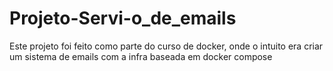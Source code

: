 # Projeto-Servi-o_de_emails
Este projeto foi feito como parte do curso de docker, onde o intuito era criar um sistema de emails com a infra baseada em docker compose

